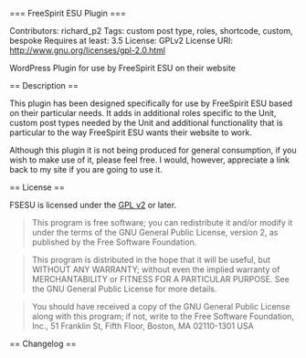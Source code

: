 === FreeSpirit ESU Plugin ===

Contributors: richard_p2
Tags: custom post type, roles, shortcode, custom, bespoke
Requires at least: 3.5
License: GPLv2
License URI: http://www.gnu.org/licenses/gpl-2.0.html

WordPress Plugin for use by FreeSpirit ESU on their website

== Description ==

This plugin has been designed specifically for use by FreeSpirit ESU based on their particular needs. It adds in additional roles specific to the Unit, custom post types needed by the Unit and additional functionality that is particular to the way FreeSpirit ESU wants their website to work. 

Although this plugin it is not being produced for general consumption, if you wish to make use of it, please feel free. I would, however, appreciate a link back to my site if you are going to use it.

== License ==

FSESU is licensed under the [GPL v2](LICENSE.txt) or later.

> This program is free software; you can redistribute it and/or modify
it under the terms of the GNU General Public License, version 2, as
published by the Free Software Foundation.

> This program is distributed in the hope that it will be useful,
but WITHOUT ANY WARRANTY; without even the implied warranty of
MERCHANTABILITY or FITNESS FOR A PARTICULAR PURPOSE.  See the
GNU General Public License for more details.

> You should have received a copy of the GNU General Public License
along with this program; if not, write to the Free Software
Foundation, Inc., 51 Franklin St, Fifth Floor, Boston, MA  02110-1301  USA

== Changelog ==

